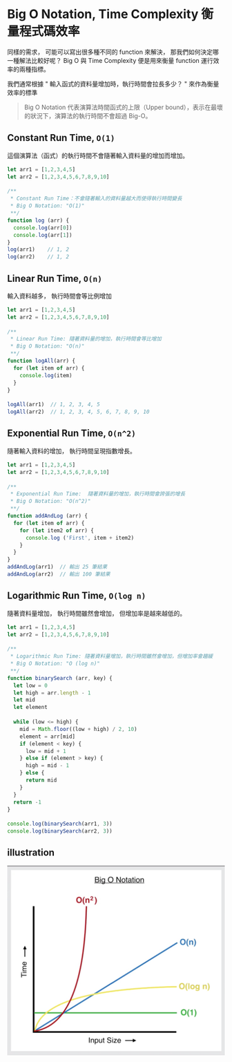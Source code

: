 # Big O Notation, Time Complexity 衡量程式碼效率

同樣的需求，
可能可以寫出很多種不同的 function 來解決，
那我們如何決定哪一種解法比較好呢？
Big O 與 Time Complexity 便是用來衡量 function 運行效率的兩種指標。

我們通常根據
" 輸入函式的資料量增加時，執行時間會拉長多少？ "
來作為衡量效率的標準

> Big O Notation 代表演算法時間函式的上限（Upper bound），表示在最壞的狀況下，演算法的執行時間不會超過 Big-Ο。 

## Constant Run Time, `O(1)`

這個演算法（函式）的執行時間不會隨著輸入資料量的增加而增加。

```javascript
let arr1 = [1,2,3,4,5]
let arr2 = [1,2,3,4,5,6,7,8,9,10]

/**
 * Constant Run Time：不會隨著輸入的資料量越大而使得執行時間變長
 * Big O Notation: "O(1)"
 **/
function log (arr) {
  console.log(arr[0])
  console.log(arr[1])
}
log(arr1)    // 1, 2
log(arr2)    // 1, 2
```

## Linear Run Time, `O(n)`

輸入資料越多，
執行時間會等比例增加

```javascript
let arr1 = [1,2,3,4,5]
let arr2 = [1,2,3,4,5,6,7,8,9,10]

/**
 * Linear Run Time: 隨著資料量的增加，執行時間會等比增加
 * Big O Notation: "O(n)"
 **/
function logAll(arr) {
  for (let item of arr) {
    console.log(item)
  }
}

logAll(arr1)  // 1, 2, 3, 4, 5
logAll(arr2)  // 1, 2, 3, 4, 5, 6, 7, 8, 9, 10
```

## Exponential Run Time, `O(n^2)`

隨著輸入資料的增加，
執行時間呈現指數增長。

```javascript
let arr1 = [1,2,3,4,5]
let arr2 = [1,2,3,4,5,6,7,8,9,10]

/**
 * Exponential Run Time:  隨著資料量的增加，執行時間會誇張的增長
 * Big O Notation: "O(n^2)"
 **/
function addAndLog (arr) {
  for (let item of arr) {
    for (let item2 of arr) {
      console.log ('First', item + item2)
    }
  }
}
addAndLog(arr1)  // 輸出 25 筆結果
addAndLog(arr2)  // 輸出 100 筆結果
```

## Logarithmic Run Time, `O(log n)`

隨著資料量增加，
執行時間雖然會增加，
但增加率是越來越低的。

```javascript
let arr1 = [1,2,3,4,5]
let arr2 = [1,2,3,4,5,6,7,8,9,10]

/**
 * Logarithmic Run Time: 隨著資料量增加，執行時間雖然會增加，但增加率會趨緩
 * Big O Notation: "O (log n)"
 **/
function binarySearch (arr, key) {
  let low = 0
  let high = arr.length - 1
  let mid
  let element
  
  while (low <= high) {
    mid = Math.floor((low + high) / 2, 10)
    element = arr[mid]
    if (element < key) {
      low = mid + 1
    } else if (element > key) {
      high = mid - 1
    } else {
      return mid
    }
  }
  return -1
}

console.log(binarySearch(arr1, 3))
console.log(binarySearch(arr2, 3))
```

## illustration

![1531755698666](./1531755698666.png)